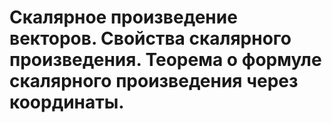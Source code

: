 # Скалярное произведение векторов. Свойства скалярного произведения. Теорема о формуле скалярного произведения через координаты.